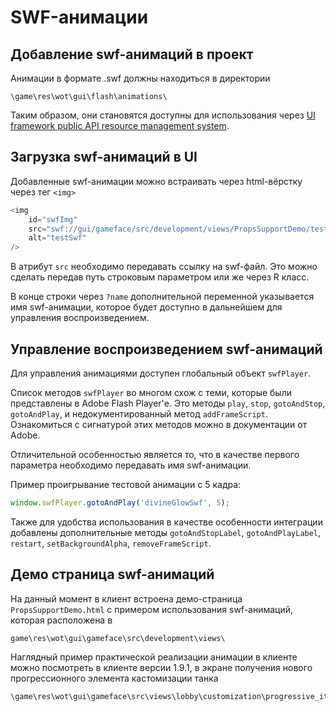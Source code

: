 # SWF-анимации

## Добавление swf-анимаций в проект

Анимации в формате .swf должны находиться в директории

```
\game\res\wot\gui\flash\animations\
```

Таким образом, они становятся доступны для использования через [UI framework public API resource management system](r.md).

## Загрузка swf-анимаций в UI

Добавленные swf-анимации можно встраивать через html-вёрстку через тег `<img>`

```js
<img
    id="swfImg"
    src="swf://gui/gameface/src/development/views/PropsSupportDemo/test.swf?name=testSwf"
    alt="testSwf"
/>
```

В атрибут `src` необходимо передавать ссылку на swf-файл. Это можно сделать передав путь строковым параметром или же через R класс.

В конце строки через `?name` дополнительной переменной указывается имя swf-анимации, которое будет доступно в дальнейшем для управления воспроизведением.

## Управление воспроизведением swf-анимаций

Для управления анимациями доступен глобальный объект `swfPlayer`.

Список методов `swfPlayer` во многом схож с теми, которые были представлены в Adobe Flash Player'е. Это методы `play`, `stop`, `gotoAndStop`, `gotoAndPlay`, и недокументированный метод `addFrameScript`. Ознакомиться с сигнатурой этих методов можно в документации от Adobe.

Отличительной особенностью является то, что в качестве первого параметра необходимо передавать имя swf-анимации.

Пример проигрывание тестовой анимации с 5 кадра:

```js
window.swfPlayer.gotoAndPlay('divineGlowSwf', 5);
```

Также для удобства использования в качестве особенности интеграции добавлены дополнительные методы `gotoAndStopLabel`, `gotoAndPlayLabel`, `restart`, `setBackgroundAlpha`, `removeFrameScript`.

## Демо страница swf-анимаций

На данный момент в клиент встроена демо-страница `PropsSupportDemo.html` с примером использования swf-анимаций, которая расположена в

```
game\res\wot\gui\gameface\src\development\views\
```

Наглядный пример практической реализации анимации в клиенте можно посмотреть в клиенте версии 1.9.1, в экране получения нового прогрессионного элемента кастомизации танка

```
\game\res\wot\gui\gameface\src\views\lobby\customization\progressive_items_reward\ProgressiveItemsUpgradeView\components\ProgressiveItemRewardAnimation
```
